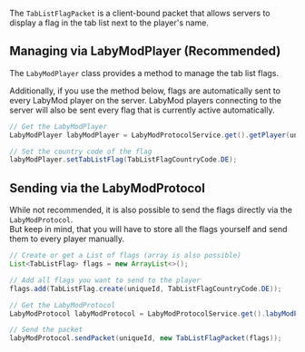 The `TabListFlagPacket` is a client-bound packet that allows servers to display a flag in the tab list next to the player's name.

## Managing via LabyModPlayer (Recommended)

The `LabyModPlayer` class provides a method to manage the tab list flags.

Additionally, if you use the method below, flags are automatically sent to every LabyMod player on the
server. LabyMod players connecting to the server will also be sent every flag that is currently active
automatically.

```java
// Get the LabyModPlayer
LabyModPlayer labyModPlayer = LabyModProtocolService.get().getPlayer(uniqueId);

// Set the country code of the flag
labyModPlayer.setTabListFlag(TabListFlagCountryCode.DE);
```

## Sending via the LabyModProtocol

While not recommended, it is also possible to send the flags directly via the `LabyModProtocol`.<br/>
But keep in mind, that you will have to store all the flags yourself and send them to every player manually.

```java
// Create or get a List of flags (array is also possible)
List<TabListFlag> flags = new ArrayList<>();

// Add all flags you want to send to the player
flags.add(TabListFlag.create(uniqueId, TabListFlagCountryCode.DE));

// Get the LabyModProtocol
LabyModProtocol labyModProtocol = LabyModProtocolService.get().labyModProtocol();

// Send the packet
labyModProtocol.sendPacket(uniqueId, new TabListFlagPacket(flags));
```
